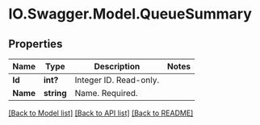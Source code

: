 # IO.Swagger.Model.QueueSummary
## Properties

Name | Type | Description | Notes
------------ | ------------- | ------------- | -------------
**Id** | **int?** | Integer ID. Read-only. | 
**Name** | **string** | Name. Required. | 

[[Back to Model list]](../README.md#documentation-for-models) [[Back to API list]](../README.md#documentation-for-api-endpoints) [[Back to README]](../README.md)

